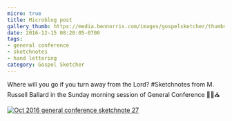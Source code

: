 ```yaml
---
micro: true
title: Microblog post
gallery_thumb: https://media.bennorris.com/images/gospelsketcher/thumbs/oct-16-4-ballard.jpg
date: 2016-12-15 08:20:05-0700
tags:
- general conference
- sketchnotes
- hand lettering
category: Gospel Sketcher
---
```


Where will you go if you turn away from the Lord?
#Sketchnotes from M. Russell Ballard in the Sunday morning session of General Conference ✍🏼⛪️

[![Oct 2016 general conference sketchnote 27](https://media.bennorris.com/images/gospelsketcher/general-conference/oct-2016/oct-16-4-ballard.jpg)](https://media.bennorris.com/images/gospelsketcher/general-conference/oct-2016/oct-16-4-ballard.jpg)
